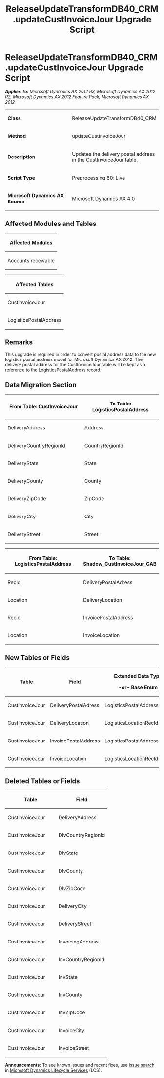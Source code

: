 ﻿---
title: ReleaseUpdateTransformDB40_CRM.updateCustInvoiceJour Upgrade Script
TOCTitle: ReleaseUpdateTransformDB40_CRM.updateCustInvoiceJour Upgrade Script
ms:assetid: 22ac56d0-317d-ae96-cb8d-01adebaa3527
ms:mtpsurl: https://msdn.microsoft.com/en-us/library/JJ684961(v=AX.60)
ms:contentKeyID: 49707163
ms.date: 05/18/2015
mtps_version: v=AX.60
---

# ReleaseUpdateTransformDB40\_CRM.updateCustInvoiceJour Upgrade Script 


_**Applies To:** Microsoft Dynamics AX 2012 R3, Microsoft Dynamics AX 2012 R2, Microsoft Dynamics AX 2012 Feature Pack, Microsoft Dynamics AX 2012_

<table>
<colgroup>
<col style="width: 50%" />
<col style="width: 50%" />
</colgroup>
<tbody>
<tr class="odd">
<td><p><strong>Class</strong></p></td>
<td><p>ReleaseUpdateTransformDB40_CRM</p></td>
</tr>
<tr class="even">
<td><p><strong>Method</strong></p></td>
<td><p>updateCustInvoiceJour</p></td>
</tr>
<tr class="odd">
<td><p><strong>Description</strong></p></td>
<td><p>Updates the delivery postal address in the CustInvoiceJour table.</p></td>
</tr>
<tr class="even">
<td><p><strong>Script Type</strong></p></td>
<td><p>Preprocessing 60: Live</p></td>
</tr>
<tr class="odd">
<td><p><strong>Microsoft Dynamics AX Source</strong></p></td>
<td><p>Microsoft Dynamics AX 4.0</p></td>
</tr>
</tbody>
</table>


## Affected Modules and Tables

<table>
<colgroup>
<col style="width: 100%" />
</colgroup>
<thead>
<tr class="header">
<th><p>Affected Modules</p></th>
</tr>
</thead>
<tbody>
<tr class="odd">
<td><p>Accounts receivable</p></td>
</tr>
</tbody>
</table>


<table>
<colgroup>
<col style="width: 100%" />
</colgroup>
<thead>
<tr class="header">
<th><p>Affected Tables</p></th>
</tr>
</thead>
<tbody>
<tr class="odd">
<td><p>CustInvoiceJour</p></td>
</tr>
<tr class="even">
<td><p>LogisticsPostalAddress</p></td>
</tr>
</tbody>
</table>


## Remarks

This upgrade is required in order to convert postal address data to the new logistics postal address model for Microsoft Dynamics AX 2012. The delivery postal address for the CustInvoiceJour table will be kept as a reference to the LogisticsPostalAddress record.

## Data Migration Section

<table>
<colgroup>
<col style="width: 50%" />
<col style="width: 50%" />
</colgroup>
<thead>
<tr class="header">
<th><p>From Table: CustInvoiceJour</p></th>
<th><p>To Table: LogisticsPostalAddress</p></th>
</tr>
</thead>
<tbody>
<tr class="odd">
<td><p>DeliveryAddress</p></td>
<td><p>Address</p></td>
</tr>
<tr class="even">
<td><p>DeliveryCountryRegionId</p></td>
<td><p>CountryRegionId</p></td>
</tr>
<tr class="odd">
<td><p>DeliveryState</p></td>
<td><p>State</p></td>
</tr>
<tr class="even">
<td><p>DeliveryCounty</p></td>
<td><p>County</p></td>
</tr>
<tr class="odd">
<td><p>DeliveryZipCode</p></td>
<td><p>ZipCode</p></td>
</tr>
<tr class="even">
<td><p>DeliveryCity</p></td>
<td><p>City</p></td>
</tr>
<tr class="odd">
<td><p>DeliveryStreet</p></td>
<td><p>Street</p></td>
</tr>
</tbody>
</table>


<table>
<colgroup>
<col style="width: 50%" />
<col style="width: 50%" />
</colgroup>
<thead>
<tr class="header">
<th><p>From Table: LogisticsPostalAddress</p></th>
<th><p>To Table: Shadow_CustInvoiceJour_GAB</p></th>
</tr>
</thead>
<tbody>
<tr class="odd">
<td><p>RecId</p></td>
<td><p>DeliveryPostalAdress</p></td>
</tr>
<tr class="even">
<td><p>Location</p></td>
<td><p>DeliveryLocation</p></td>
</tr>
<tr class="odd">
<td><p>Recid</p></td>
<td><p>InvoicePostalAddress</p></td>
</tr>
<tr class="even">
<td><p>Location</p></td>
<td><p>InvoiceLocation</p></td>
</tr>
</tbody>
</table>


## New Tables or Fields

<table>
<colgroup>
<col style="width: 33%" />
<col style="width: 33%" />
<col style="width: 33%" />
</colgroup>
<thead>
<tr class="header">
<th><p>Table</p></th>
<th><p>Field</p></th>
<th><p>Extended Data Type</p>
<p>-or- Base Enum</p></th>
</tr>
</thead>
<tbody>
<tr class="odd">
<td><p>CustInvoiceJour</p></td>
<td><p>DeliveryPostalAdress</p></td>
<td><p>LogisticsPostalAddressRecId</p></td>
</tr>
<tr class="even">
<td><p>CustInvoiceJour</p></td>
<td><p>DeliveryLocation</p></td>
<td><p>LogisticsLocationRecId</p></td>
</tr>
<tr class="odd">
<td><p>CustInvoiceJour</p></td>
<td><p>InvoicePostalAddress</p></td>
<td><p>LogisticsPostalAddressRecId</p></td>
</tr>
<tr class="even">
<td><p>CustInvoiceJour</p></td>
<td><p>InvoiceLocation</p></td>
<td><p>LogisticsLocationRecId</p></td>
</tr>
</tbody>
</table>


## Deleted Tables or Fields

<table>
<colgroup>
<col style="width: 50%" />
<col style="width: 50%" />
</colgroup>
<thead>
<tr class="header">
<th><p>Table</p></th>
<th><p>Field</p></th>
</tr>
</thead>
<tbody>
<tr class="odd">
<td><p>CustInvoiceJour</p></td>
<td><p>DeliveryAddress</p></td>
</tr>
<tr class="even">
<td><p>CustInvoiceJour</p></td>
<td><p>DlvCountryRegionId</p></td>
</tr>
<tr class="odd">
<td><p>CustInvoiceJour</p></td>
<td><p>DlvState</p></td>
</tr>
<tr class="even">
<td><p>CustInvoiceJour</p></td>
<td><p>DlvCounty</p></td>
</tr>
<tr class="odd">
<td><p>CustInvoiceJour</p></td>
<td><p>DlvZipCode</p></td>
</tr>
<tr class="even">
<td><p>CustInvoiceJour</p></td>
<td><p>DeliveryCity</p></td>
</tr>
<tr class="odd">
<td><p>CustInvoiceJour</p></td>
<td><p>DeliveryStreet</p></td>
</tr>
<tr class="even">
<td><p>CustInvoiceJour</p></td>
<td><p>InvoicingAddress</p></td>
</tr>
<tr class="odd">
<td><p>CustInvoiceJour</p></td>
<td><p>InvCountryRegionId</p></td>
</tr>
<tr class="even">
<td><p>CustInvoiceJour</p></td>
<td><p>InvState</p></td>
</tr>
<tr class="odd">
<td><p>CustInvoiceJour</p></td>
<td><p>InvCounty</p></td>
</tr>
<tr class="even">
<td><p>CustInvoiceJour</p></td>
<td><p>InvZipCode</p></td>
</tr>
<tr class="odd">
<td><p>CustInvoiceJour</p></td>
<td><p>InvoiceCity</p></td>
</tr>
<tr class="even">
<td><p>CustInvoiceJour</p></td>
<td><p>InvoiceStreet</p></td>
</tr>
</tbody>
</table>

  
**Announcements:** To see known issues and recent fixes, use [Issue search](http://go.microsoft.com/fwlink/?linkid=389258) in [Microsoft Dynamics Lifecycle Services](http://go.microsoft.com/fwlink/?linkid=306505) (LCS).

